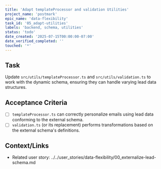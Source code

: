 ```yaml
---
title: 'Adapt templateProcessor and validation Utilities'
project_name: 'postmark'
epic_name: 'data-flexibility'
task_id: '05_adapt-utilities'
labels: 'backend, schema, utilities'
status: 'todo'
date_created: '2025-07-15T00:00:00-07:00'
date_verified_completed: ''
touched: '*'
---
```


## Task

Update `src/utils/templateProcessor.ts` and `src/utils/validation.ts` to work with the dynamic schema, ensuring they can handle varying lead data structures.

## Acceptance Criteria

- [ ] `templateProcessor.ts` can correctly personalize emails using lead data conforming to the external schema.
- [ ] `validation.ts` (or its replacement) performs transformations based on the external schema's definitions.

## Context/Links

- Related user story: ../../user_stories/data-flexibility/00_externalize-lead-schema.md

